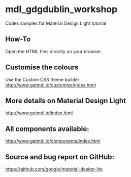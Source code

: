 # mdl_gdgdublin_workshop
Codes samples for Material Design Light tutorial

## How-To
Open the HTML files directly on your browser.

## Customise the colours
Use the Custom CSS theme builder
http://www.getmdl.io/customize/index.html

## More details on Material Design Light
http://www.getmdl.io/index.html

## All components available:
http://www.getmdl.io/components/index.html

## Source and bug report on GitHub:
https://github.com/google/material-design-lite
